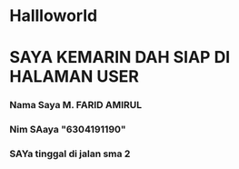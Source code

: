 # Hallloworld
# SAYA KEMARIN DAH SIAP DI HALAMAN USER 
### Nama Saya M. FARID AMIRUL
### Nim SAaya "6304191190"
### SAYa tinggal di jalan sma 2
